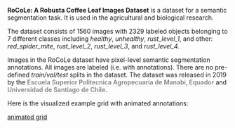 **RoCoLe: A Robusta Coffee Leaf Images Dataset** is a dataset for a semantic segmentation task. It is used in the agricultural and biological research. 

The dataset consists of 1560 images with 2329 labeled objects belonging to 7 different classes including *healthy*, *unhealthy*, *rust_level_1*, and other: *red_spider_mite*, *rust_level_2*, *rust_level_3*, and *rust_level_4*.

Images in the RoCoLe dataset have pixel-level semantic segmentation annotations. All images are labeled (i.e. with annotations). There are no pre-defined <i>train/val/test</i> splits in the dataset. The dataset was released in 2019 by the <span style="font-weight: 600; color: grey; border-bottom: 1px dashed #d3d3d3;">Escuela Superior Politecnica Agropecuaria de Manabi, Equador</span> and <span style="font-weight: 600; color: grey; border-bottom: 1px dashed #d3d3d3;">Universidad de Santiago de Chile</span>.

Here is the visualized example grid with animated annotations:

[animated grid](https://github.com/dataset-ninja/rocole/raw/main/visualizations/horizontal_grid.webm)
